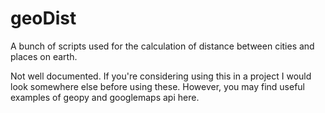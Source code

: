 # geoDist
A bunch of scripts used for the calculation of distance between cities and places on earth.

Not well documented. If you're considering using this in a project I would look somewhere else before using these. However, you may find useful examples of geopy and googlemaps api here.

